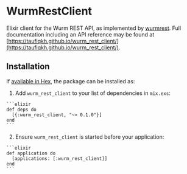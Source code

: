 # WurmRestClient

Elixir client for the Wurm REST API, as implemented by [wurmrest](https://taufiqkh.github.io/wurmrest/). Full
documentation including an API reference may be found at
[https://taufiqkh.github.io/wurm_rest_client/](https://taufiqkh.github.io/wurm_rest_client/).


## Installation

If [available in Hex](https://hex.pm/docs/publish), the package can be installed as:

  1. Add `wurm_rest_client` to your list of dependencies in `mix.exs`:

    ```elixir
    def deps do
      [{:wurm_rest_client, "~> 0.1.0"}]
    end
    ```

  2. Ensure `wurm_rest_client` is started before your application:

    ```elixir
    def application do
      [applications: [:wurm_rest_client]]
    end
    ```

